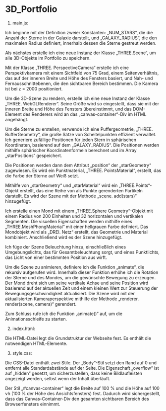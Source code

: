 # 3D_Portfolio

1. main.js:

Ich beginne mit der Definition zweier Konstanten: „NUM_STARS“, die die Anzahl der Sterne in der Galaxie darstellt, und „GALAXY_RADIUS“, die den maximalen Radius definiert, innerhalb dessen die Sterne gestreut werden.

Als nächstes erstelle ich eine neue Instanz der Klasse „THREE.Scene“, um alle 3D-Objekte im Portfolio zu speichern.

Mit der Klasse „THREE. PerspectiveCamera“ erstelle ich eine Perspektivkamera mit einem Sichtfeld von 75 Grad, einem Seitenverhältnis, das auf der inneren Breite und Höhe des Fensters basiert, und Nah- und Fernausschnittebenen, die den sichtbaren Bereich bestimmen. Die Kamera ist bei z = 2000 positioniert.

Um die 3D-Szene zu rendern, erstelle ich eine neue Instanz der Klasse „THREE. WebGLRenderer“. Seine Größe wird so eingestellt, dass sie mit der inneren Breite und Höhe des Fensters übereinstimmt, und das DOM-Element des Renderers wird an das „canvas-container“-Div im HTML angehängt.

Um die Sterne zu erstellen, verwende ich eine Puffergeometrie, „THREE. BufferGeometry“, die große Sätze von Scheitelpunkten effizient verwaltet. Ich generiere zufällige Positionen für jeden Stern in sphärischen Koordinaten, basierend auf dem „GALAXY_RADIUS“. Die Positionen werden mithilfe sphärischer Koordinatenformeln berechnet und im Array „starPositions“ gespeichert.

Die Positionen werden dann dem Attribut „position“ der „starGeometry“ zugewiesen. Es wird ein Punktmaterial, „THREE. PointsMaterial“, erstellt, das die Farbe der Sterne auf Weiß setzt.

Mithilfe von „starGeometry“ und „starMaterial“ wird ein „THREE.Points“-Objekt erstellt, das eine Reihe von als Punkte gerenderten Partikeln darstellt. Es wird der Szene mit der Methode „scene. add(stars)“ hinzugefügt.

Ich erstelle einen Mond mit einem „THREE.Sphere Geometry“-Objekt mit einem Radius von 200 Einheiten und 32 horizontalen und vertikalen Segmenten. Die visuellen Eigenschaften werden mithilfe eines „THREE.MeshPhongMaterial“ mit einer hellgrauen Farbe definiert. Das Mondobjekt wird als „DREI. Netz“ erstellt, das Geometrie und Material kombiniert. Anschließend wird es der Szene hinzugefügt.

Ich füge der Szene Beleuchtung hinzu, einschließlich eines Umgebungslichts, das für Gesamtbeleuchtung sorgt, und eines Punktlichts, das Licht von einer bestimmten Position aus wirft.

Um die Szene zu animieren, definiere ich die Funktion „animate“, die rekursiv aufgerufen wird. Innerhalb dieser Funktion erhöhe ich die Rotation der Sterne und des Mondes, um die gewünschte Bewegung zu erzeugen. Der Mond dreht sich um seine vertikale Achse und seine Position wird basierend auf der aktuellen Zeit und einem kleinen Wert zur Steuerung der Bewegungsgeschwindigkeit aktualisiert. Die Szene wird mit der aktualisierten Kameraperspektive mithilfe der Methode „renderer. render(scene, camera)“ gerendert.

Zum Schluss rufe ich die Funktion „animate()“ auf, um die Animationsschleife zu starten.

2. index.html:

Die HTML-Datei legt die Grundstruktur der Webseite fest. Es enthält die notwendigen HTML-Elemente.


3. style.css: 

Die CSS-Datei enthält zwei Stile. Der „Body“-Stil setzt den Rand auf 0 und entfernt alle Standardabstände auf der Seite. Die Eigenschaft „overflow“ ist auf „hidden“ gesetzt, um sicherzustellen, dass keine Bildlaufleisten angezeigt werden, selbst wenn der Inhalt überläuft.

Der Stil „#canvas-container“ legt die Breite auf 100 % und die Höhe auf 100 vh (100 % der Höhe des Ansichtsfensters) fest. Dadurch wird sichergestellt, dass das Canvas-Container-Div den gesamten sichtbaren Bereich des Browserfensters einnimmt.
